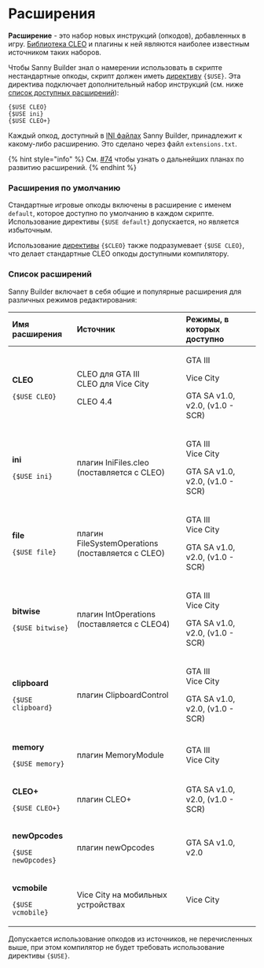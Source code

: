 # Расширения

**Расширение** - это набор новых инструкций \(опкодов\), добавленных в игру. [Библиотека CLEO](https://cleo.li) и плагины к ней являются наиболее известным источником таких наборов.

Чтобы Sanny Builder знал о намерении использовать в скрипте нестандартные опкоды, скрипт должен иметь [директиву](../coding/directives.md#usduse) `{$USE}`. Эта директива подключает дополнительный набор инструкций \(см. ниже [список доступных расширений](extensions.md#extensions-list)\):

```text
{$USE CLEO}
{$USE ini}
{$USE CLEO+}
```

Каждый опкод, доступный в [INI файлах](opcodes-list-scm.ini.md) Sanny Builder, принадлежит к какому-либо расширению. Это сделано через файл `extensions.txt`. 

{% hint style="info" %}
См. [\#74](https://github.com/sannybuilder/dev/issues/74) чтобы узнать о дальнейших планах по развитию расширений.
{% endhint %}

### Расширения по умолчанию

Стандартные игровые опкоды включены в расширение с именем `default`, которое доступно по умолчанию в каждом скрипте.  Использование директивы `{$USE default}` допускается, но является избыточным.

Использование [директивы](../coding/directives.md#usdcleo) `{$CLEO}` также подразумевает   `{$USE CLEO}`, что делает стандартные CLEO опкоды доступными компилятору.

### Список расширений <a id="extensions-list"></a>

Sanny Builder включает в себя общие и популярные расширения для различных режимов редактирования:

<table>
  <thead>
    <tr>
      <th style="text-align:left">&#x418;&#x43C;&#x44F; &#x440;&#x430;&#x441;&#x448;&#x438;&#x440;&#x435;&#x43D;&#x438;&#x44F;</th>
      <th
      style="text-align:left">&#x418;&#x441;&#x442;&#x43E;&#x447;&#x43D;&#x438;&#x43A;</th>
        <th style="text-align:left">&#x420;&#x435;&#x436;&#x438;&#x43C;&#x44B;, &#x432; &#x43A;&#x43E;&#x442;&#x43E;&#x440;&#x44B;&#x445;
          &#x434;&#x43E;&#x441;&#x442;&#x443;&#x43F;&#x43D;&#x43E;</th>
    </tr>
  </thead>
  <tbody>
    <tr>
      <td style="text-align:left">
        <p><b>CLEO</b>
        </p>
        <p><code>{$USE CLEO}</code>
        </p>
      </td>
      <td style="text-align:left">
        <p>CLEO &#x434;&#x43B;&#x44F; GTA III
          <br />CLEO &#x434;&#x43B;&#x44F; Vice City</p>
        <p>CLEO 4.4</p>
      </td>
      <td style="text-align:left">
        <p>GTA III</p>
        <p>Vice City</p>
        <p>GTA SA v1.0, v2.0, (v1.0 - SCR)</p>
      </td>
    </tr>
    <tr>
      <td style="text-align:left">
        <p><b>ini</b>
        </p>
        <p><code>{$USE ini}</code>
        </p>
      </td>
      <td style="text-align:left">&#x43F;&#x43B;&#x430;&#x433;&#x438;&#x43D; IniFiles.cleo
        <br />(&#x43F;&#x43E;&#x441;&#x442;&#x430;&#x432;&#x43B;&#x44F;&#x435;&#x442;&#x441;&#x44F;
        &#x441; CLEO)</td>
      <td style="text-align:left">
        <p>GTA III
          <br />Vice City</p>
        <p>GTA SA v1.0, v2.0, (v1.0 - SCR)</p>
      </td>
    </tr>
    <tr>
      <td style="text-align:left">
        <p><b>file</b>
        </p>
        <p><code>{$USE file}</code>
        </p>
      </td>
      <td style="text-align:left">&#x43F;&#x43B;&#x430;&#x433;&#x438;&#x43D; FileSystemOperations
        <br />(&#x43F;&#x43E;&#x441;&#x442;&#x430;&#x432;&#x43B;&#x44F;&#x435;&#x442;&#x441;&#x44F;
        &#x441; CLEO)</td>
      <td style="text-align:left">
        <p>GTA III
          <br />Vice City</p>
        <p>GTA SA v1.0, v2.0, (v1.0 - SCR)</p>
      </td>
    </tr>
    <tr>
      <td style="text-align:left">
        <p><b>bitwise</b>
        </p>
        <p><code>{$USE bitwise}</code>
        </p>
      </td>
      <td style="text-align:left">&#x43F;&#x43B;&#x430;&#x433;&#x438;&#x43D; IntOperations
        <br />(&#x43F;&#x43E;&#x441;&#x442;&#x430;&#x432;&#x43B;&#x44F;&#x435;&#x442;&#x441;&#x44F;
        &#x441; CLEO4)</td>
      <td style="text-align:left">
        <p>GTA III
          <br />Vice City</p>
        <p>GTA SA v1.0, v2.0, (v1.0 - SCR)</p>
      </td>
    </tr>
    <tr>
      <td style="text-align:left">
        <p><b>clipboard</b>
        </p>
        <p><code>{$USE clipboard}</code>
        </p>
      </td>
      <td style="text-align:left">&#x43F;&#x43B;&#x430;&#x433;&#x438;&#x43D; ClipboardControl</td>
      <td style="text-align:left">
        <p>GTA III
          <br />Vice City</p>
        <p>GTA SA v1.0, v2.0, (v1.0 - SCR)</p>
      </td>
    </tr>
    <tr>
      <td style="text-align:left">
        <p><b>memory</b>
        </p>
        <p><code>{$USE memory}</code>
        </p>
      </td>
      <td style="text-align:left">&#x43F;&#x43B;&#x430;&#x433;&#x438;&#x43D; MemoryModule</td>
      <td style="text-align:left">GTA III
        <br />Vice City</td>
    </tr>
    <tr>
      <td style="text-align:left">
        <p><b>CLEO+</b>
        </p>
        <p><code>{$USE CLEO+}</code>
        </p>
      </td>
      <td style="text-align:left">&#x43F;&#x43B;&#x430;&#x433;&#x438;&#x43D; CLEO+</td>
      <td style="text-align:left">GTA SA v1.0, v2.0, (v1.0 - SCR)</td>
    </tr>
    <tr>
      <td style="text-align:left">
        <p><b>newOpcodes</b>
        </p>
        <p><code>{$USE newOpcodes}</code>
        </p>
      </td>
      <td style="text-align:left">&#x43F;&#x43B;&#x430;&#x433;&#x438;&#x43D; newOpcodes</td>
      <td style="text-align:left">GTA SA v1.0, v2.0</td>
    </tr>
    <tr>
      <td style="text-align:left">
        <p><b>vcmobile</b>
        </p>
        <p><code>{$USE vcmobile}</code>
        </p>
      </td>
      <td style="text-align:left">Vice City &#x43D;&#x430; &#x43C;&#x43E;&#x431;&#x438;&#x43B;&#x44C;&#x43D;&#x44B;&#x445;
        &#x443;&#x441;&#x442;&#x440;&#x43E;&#x439;&#x441;&#x442;&#x432;&#x430;&#x445;</td>
      <td
      style="text-align:left">Vice City</td>
    </tr>
  </tbody>
</table>

Допускается использование опкодов из источников, не перечисленных выше, при этом компилятор не будет требовать использование директивы `{$USE}`.

